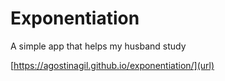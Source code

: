 # Exponentiation
A simple app that helps my husband study 

[https://agostinagil.github.io/exponentiation/](url)
